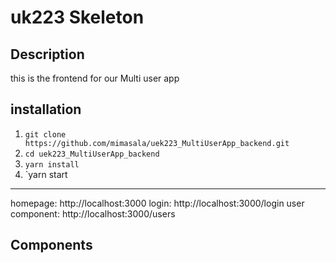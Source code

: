 # uk223 Skeleton

## Description
this is the frontend for our Multi user app

## installation
1. `git clone https://github.com/mimasala/uek223_MultiUserApp_backend.git`
2. `cd uek223_MultiUserApp_backend`
3. `yarn install`
4. `yarn start

-----

homepage: http://localhost:3000
login: http://localhost:3000/login
user component: http://localhost:3000/users

## Components
